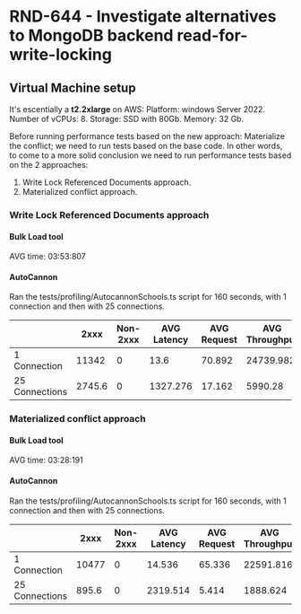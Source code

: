 # RND-644 - Investigate alternatives to MongoDB backend read-for-write-locking

## Virtual Machine setup

It's escentially a **t2.2xlarge** on AWS:
  Platform: windows Server 2022.
  Number of vCPUs: 8.
  Storage: SSD with 80Gb.
  Memory: 32 Gb.

Before running performance tests based on the new approach: Materialize the conflict; we need to run tests based on the base code.
In other words, to come to a more solid conclusion we need to run performance tests based on the 2 approaches:

1. Write Lock Referenced Documents approach.
2. Materialized conflict approach.

### Write Lock Referenced Documents approach

#### Bulk Load tool

AVG time: 03:53:807

#### AutoCannon

Ran the tests/profiling/AutocannonSchools.ts script for 160 seconds, with 1 connection and then with 25 connections.

|                  | 2xxx     | Non-2xxx   | AVG Latency | AVG Request | AVG Throughput |
|------------------|----------|------------|-------------|-------------|----------------|
| 1  Connection    | 11342    | 0          | 13.6        | 70.892      | 24739.982      |
| 25 Connections   | 2745.6   | 0          | 1327.276    | 17.162      | 5990.28        |

### Materialized conflict approach

#### Bulk Load tool

AVG time: 03:28:191

#### AutoCannon

Ran the tests/profiling/AutocannonSchools.ts script for 160 seconds, with 1 connection and then with 25 connections.

|                  | 2xxx     | Non-2xxx   | AVG Latency | AVG Request | AVG Throughput |
|------------------|----------|------------|-------------|-------------|----------------|
| 1  Connection    | 10477    | 0          | 14.536      | 65.336      | 22591.816      |
| 25 Connections   | 895.6    | 0          | 2319.514    | 5.414       | 1888.624       |
